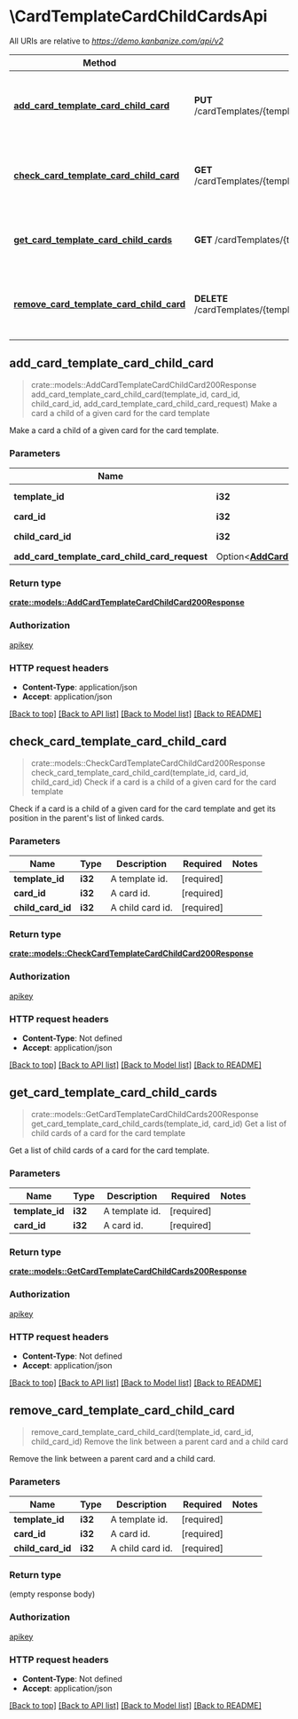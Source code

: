 # \CardTemplateCardChildCardsApi

All URIs are relative to *https://demo.kanbanize.com/api/v2*

Method | HTTP request | Description
------------- | ------------- | -------------
[**add_card_template_card_child_card**](CardTemplateCardChildCardsApi.md#add_card_template_card_child_card) | **PUT** /cardTemplates/{template_id}/cards/{card_id}/children/{child_card_id} | Make a card a child of a given card for the card template
[**check_card_template_card_child_card**](CardTemplateCardChildCardsApi.md#check_card_template_card_child_card) | **GET** /cardTemplates/{template_id}/cards/{card_id}/children/{child_card_id} | Check if a card is a child of a given card for the card template
[**get_card_template_card_child_cards**](CardTemplateCardChildCardsApi.md#get_card_template_card_child_cards) | **GET** /cardTemplates/{template_id}/cards/{card_id}/children | Get a list of child cards of a card for the card template
[**remove_card_template_card_child_card**](CardTemplateCardChildCardsApi.md#remove_card_template_card_child_card) | **DELETE** /cardTemplates/{template_id}/cards/{card_id}/children/{child_card_id} | Remove the link between a parent card and a child card



## add_card_template_card_child_card

> crate::models::AddCardTemplateCardChildCard200Response add_card_template_card_child_card(template_id, card_id, child_card_id, add_card_template_card_child_card_request)
Make a card a child of a given card for the card template

Make a card a child of a given card for the card template.

### Parameters


Name | Type | Description  | Required | Notes
------------- | ------------- | ------------- | ------------- | -------------
**template_id** | **i32** | A template id. | [required] |
**card_id** | **i32** | A card id. | [required] |
**child_card_id** | **i32** | A child card id. | [required] |
**add_card_template_card_child_card_request** | Option<[**AddCardTemplateCardChildCardRequest**](AddCardTemplateCardChildCardRequest.md)> |  |  |

### Return type

[**crate::models::AddCardTemplateCardChildCard200Response**](addCardTemplateCardChildCard_200_response.md)

### Authorization

[apikey](../README.md#apikey)

### HTTP request headers

- **Content-Type**: application/json
- **Accept**: application/json

[[Back to top]](#) [[Back to API list]](../README.md#documentation-for-api-endpoints) [[Back to Model list]](../README.md#documentation-for-models) [[Back to README]](../README.md)


## check_card_template_card_child_card

> crate::models::CheckCardTemplateCardChildCard200Response check_card_template_card_child_card(template_id, card_id, child_card_id)
Check if a card is a child of a given card for the card template

Check if a card is a child of a given card for the card template and get its position in the parent's list of linked cards.

### Parameters


Name | Type | Description  | Required | Notes
------------- | ------------- | ------------- | ------------- | -------------
**template_id** | **i32** | A template id. | [required] |
**card_id** | **i32** | A card id. | [required] |
**child_card_id** | **i32** | A child card id. | [required] |

### Return type

[**crate::models::CheckCardTemplateCardChildCard200Response**](checkCardTemplateCardChildCard_200_response.md)

### Authorization

[apikey](../README.md#apikey)

### HTTP request headers

- **Content-Type**: Not defined
- **Accept**: application/json

[[Back to top]](#) [[Back to API list]](../README.md#documentation-for-api-endpoints) [[Back to Model list]](../README.md#documentation-for-models) [[Back to README]](../README.md)


## get_card_template_card_child_cards

> crate::models::GetCardTemplateCardChildCards200Response get_card_template_card_child_cards(template_id, card_id)
Get a list of child cards of a card for the card template

Get a list of child cards of a card for the card template.

### Parameters


Name | Type | Description  | Required | Notes
------------- | ------------- | ------------- | ------------- | -------------
**template_id** | **i32** | A template id. | [required] |
**card_id** | **i32** | A card id. | [required] |

### Return type

[**crate::models::GetCardTemplateCardChildCards200Response**](getCardTemplateCardChildCards_200_response.md)

### Authorization

[apikey](../README.md#apikey)

### HTTP request headers

- **Content-Type**: Not defined
- **Accept**: application/json

[[Back to top]](#) [[Back to API list]](../README.md#documentation-for-api-endpoints) [[Back to Model list]](../README.md#documentation-for-models) [[Back to README]](../README.md)


## remove_card_template_card_child_card

> remove_card_template_card_child_card(template_id, card_id, child_card_id)
Remove the link between a parent card and a child card

Remove the link between a parent card and a child card.

### Parameters


Name | Type | Description  | Required | Notes
------------- | ------------- | ------------- | ------------- | -------------
**template_id** | **i32** | A template id. | [required] |
**card_id** | **i32** | A card id. | [required] |
**child_card_id** | **i32** | A child card id. | [required] |

### Return type

 (empty response body)

### Authorization

[apikey](../README.md#apikey)

### HTTP request headers

- **Content-Type**: Not defined
- **Accept**: application/json

[[Back to top]](#) [[Back to API list]](../README.md#documentation-for-api-endpoints) [[Back to Model list]](../README.md#documentation-for-models) [[Back to README]](../README.md)

